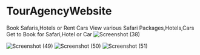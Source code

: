 # TourAgencyWebsite
Book Safaris,Hotels or Rent Cars
View various Safari Packages,Hotels,Cars
Get to Book for Safari,Hotel or Car
![Screenshot (38)](https://user-images.githubusercontent.com/65674370/214657338-747ca69d-42d2-412f-ad18-bd067f55a543.png)

![Screenshot (49)](https://user-images.githubusercontent.com/65674370/214681674-c02cf795-d4bb-4d3d-83cd-66fa7c55b638.png)
![Screenshot (50)](https://user-images.githubusercontent.com/65674370/214681686-9b670af8-e09d-41b6-a457-d29b8b7c349f.png)
![Screenshot (51)](https://user-images.githubusercontent.com/65674370/214681690-c3a3ae7e-cb7e-488a-9e72-4a3c2e300d17.png)
